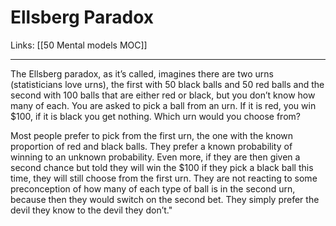 # Ellsberg Paradox
Links: [[50 Mental models MOC]]
- - - -
The Ellsberg paradox, as it’s called, imagines there are two urns (statisticians love urns), the first with 50 black balls and 50 red balls and the second with 100 balls that are either red or black, but you don’t know how many of each. You are asked to pick a ball from an urn. If it is red, you win $100, if it is black you get nothing. Which urn would you choose from?

Most people prefer to pick from the first urn, the one with the known proportion of red and black balls. They prefer a known probability of winning to an unknown probability. Even more, if they are then given a second chance but told they will win the $100 if they pick a black ball this time, they will still choose from the first urn. They are not reacting to some preconception of how many of each type of ball is in the second urn, because then they would switch on the second bet. They simply prefer the devil they know to the devil they don’t."
